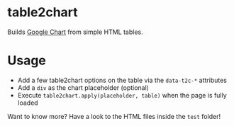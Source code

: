 # table2chart

Builds [Google Chart](https://developers.google.com/chart/) from simple HTML tables.

# Usage

  * Add a few table2chart options on the table via the `data-t2c-*` attributes
  * Add a `div` as the chart placeholder (optional)
  * Execute `table2chart.apply(placeholder, table)` when the page is fully loaded
  
Want to know more? Have a look to the HTML files inside the `test` folder!